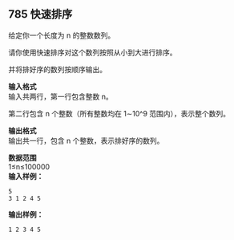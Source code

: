 ## 785 快速排序
给定你一个长度为 n 的整数数列。

请你使用快速排序对这个数列按照从小到大进行排序。

并将排好序的数列按顺序输出。

**输入格式**  
输入共两行，第一行包含整数 n。

第二行包含 n 个整数（所有整数均在 1∼10^9 范围内），表示整个数列。

**输出格式**  
输出共一行，包含 n 个整数，表示排好序的数列。

**数据范围**  
1≤n≤100000  
**输入样例：**  
```
5
3 1 2 4 5
```
**输出样例：**
```
1 2 3 4 5
```

